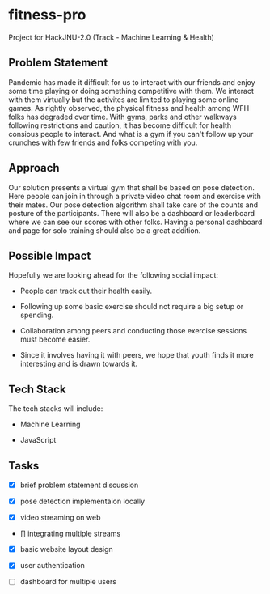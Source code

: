 # fitness-pro

Project for HackJNU-2.0 (Track - Machine Learning & Health)

## Problem Statement

Pandemic has made it difficult for us to interact with our friends and enjoy some time playing or doing something competitive with them.
We interact with them virtually but the activites are limited to playing some online games.
As rightly observed, the physical fitness and health among WFH folks has degraded over time.
With gyms, parks and other walkways following restrictions and caution, it has become difficult for health consious people to interact.
And what is a gym if you can't follow up your crunches with few friends and folks competing with you.

## Approach

Our solution presents a virtual gym that shall be based on pose detection.
Here people can join in through a private video chat room and exercise with their mates.
Our pose detection algorithm shall take care of the counts and posture of the participants.
There will also be a dashboard or leaderboard where we can see our scores with other folks.
Having a personal dashboard and page for solo training should also be a great addition.

## Possible Impact

Hopefully we are looking ahead for the following social impact:

* People can track out their health easily.

* Following up some basic exercise should not require a big setup or spending.

* Collaboration among peers and conducting those exercise sessions must become easier.

* Since it involves having it with peers, we hope that youth finds it more interesting and is drawn towards it.

## Tech Stack

The tech stacks will include:

* Machine Learning

* JavaScript

## Tasks

* [x] brief problem statement discussion

* [x] pose detection implementaion locally

* [x] video streaming on web

* [] integrating multiple streams

* [x] basic website layout design

* [x] user authentication

* [ ] dashboard for multiple users
